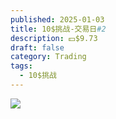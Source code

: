 ```yaml
---
published: 2025-01-03
title: 10$挑战-交易日#2
description: 💵$9.73
draft: false
category: Trading
tags:
  - 10$挑战
---
```



![](/uploads/2025-1-3.avif)
